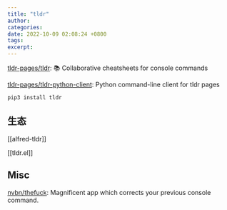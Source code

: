 ```yaml
---
title: "tldr"
author: 
categories: 
date: 2022-10-09 02:08:24 +0800
tags: 
excerpt: 
---
```


[tldr-pages/tldr](https://github.com/tldr-pages/tldr): 📚 Collaborative cheatsheets for console commands

[tldr-pages/tldr-python-client](https://github.com/tldr-pages/tldr-python-client): Python command-line client for tldr pages

```shell
pip3 install tldr
```



## 生态

[[alfred-tldr]]

[[tldr.el]]


## Misc

[nvbn/thefuck](https://github.com/nvbn/thefuck): Magnificent app which corrects your previous console command.





